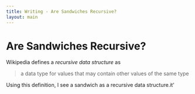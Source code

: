 ```yaml
---
title: Writing - Are Sandwiches Recursive?
layout: main
---
```

# Are Sandwiches Recursive?

Wikipedia defines a *recursive data structure* as

> a data type for values that may contain other values of the same type

Using this definition, I see a sandwich as a recursive data structure.it'